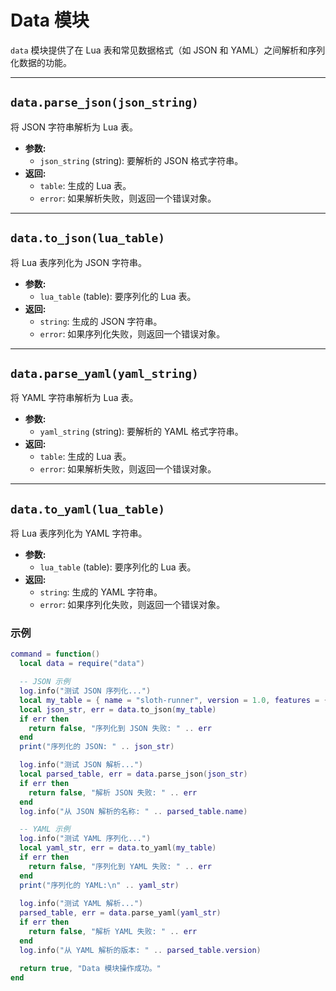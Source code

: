 # Data 模块

`data` 模块提供了在 Lua 表和常见数据格式（如 JSON 和 YAML）之间解析和序列化数据的功能。

---

## `data.parse_json(json_string)`

将 JSON 字符串解析为 Lua 表。

*   **参数:**
    *   `json_string` (string): 要解析的 JSON 格式字符串。
*   **返回:**
    *   `table`: 生成的 Lua 表。
    *   `error`: 如果解析失败，则返回一个错误对象。

---

## `data.to_json(lua_table)`

将 Lua 表序列化为 JSON 字符串。

*   **参数:**
    *   `lua_table` (table): 要序列化的 Lua 表。
*   **返回:**
    *   `string`: 生成的 JSON 字符串。
    *   `error`: 如果序列化失败，则返回一个错误对象。

---

## `data.parse_yaml(yaml_string)`

将 YAML 字符串解析为 Lua 表。

*   **参数:**
    *   `yaml_string` (string): 要解析的 YAML 格式字符串。
*   **返回:**
    *   `table`: 生成的 Lua 表。
    *   `error`: 如果解析失败，则返回一个错误对象。

---

## `data.to_yaml(lua_table)`

将 Lua 表序列化为 YAML 字符串。

*   **参数:**
    *   `lua_table` (table): 要序列化的 Lua 表。
*   **返回:**
    *   `string`: 生成的 YAML 字符串。
    *   `error`: 如果序列化失败，则返回一个错误对象。

### 示例

```lua
command = function()
  local data = require("data")

  -- JSON 示例
  log.info("测试 JSON 序列化...")
  local my_table = { name = "sloth-runner", version = 1.0, features = { "tasks", "lua" } }
  local json_str, err = data.to_json(my_table)
  if err then
    return false, "序列化到 JSON 失败: " .. err
  end
  print("序列化的 JSON: " .. json_str)

  log.info("测试 JSON 解析...")
  local parsed_table, err = data.parse_json(json_str)
  if err then
    return false, "解析 JSON 失败: " .. err
  end
  log.info("从 JSON 解析的名称: " .. parsed_table.name)

  -- YAML 示例
  log.info("测试 YAML 序列化...")
  local yaml_str, err = data.to_yaml(my_table)
  if err then
    return false, "序列化到 YAML 失败: " .. err
  end
  print("序列化的 YAML:\n" .. yaml_str)
  
  log.info("测试 YAML 解析...")
  parsed_table, err = data.parse_yaml(yaml_str)
  if err then
    return false, "解析 YAML 失败: " .. err
  end
  log.info("从 YAML 解析的版本: " .. parsed_table.version)

  return true, "Data 模块操作成功。"
end
```

```